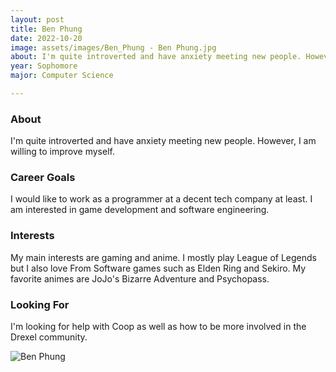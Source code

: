 ```yaml
---
layout: post
title: Ben Phung 
date: 2022-10-20
image: assets/images/Ben_Phung - Ben Phung.jpg
about: I'm quite introverted and have anxiety meeting new people. However, I am willing to improve myself. 
year: Sophomore
major: Computer Science

---
```


### About

I'm quite introverted and have anxiety meeting new people. However, I am willing to improve myself. 

### Career Goals

I would like to work as a programmer at a decent tech company at least. I am interested in game development and software engineering. 

### Interests

My main interests are gaming and anime. I mostly play League of Legends but I also love From Software games such as Elden Ring and Sekiro. My favorite animes are JoJo's Bizarre Adventure and Psychopass. 

### Looking For

I'm looking for help with Coop as well as how to be more involved in the Drexel community. 

<div class="text-center my-5">
    <img src="https://sase-drexel.github.io/mentorship-2021/assets/images/Ben_Phung.jpg" alt="Ben Phung" class="rounded post-img" />
</div>
